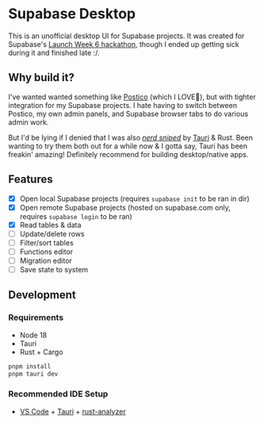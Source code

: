 # Supabase Desktop

This is an unofficial desktop UI for Supabase projects. It was created for Supabase's [Launch Week 6 hackathon](https://supabase.com/blog/launch-week-6-hackathon), though I ended up getting sick during it and finished late :/.

## Why build it?

I've wanted wanted something like [Postico](https://www.google.com/search?client=safari&rls=en&q=postico&ie=UTF-8&oe=UTF-8&safari_group=7) (which I LOVE🖤), but with tighter integration for my Supabase projects. I hate having to switch between Postico, my own admin panels, and Supabase browser tabs to do various admin work.

But I'd be lying if I denied that I was also *[nerd sniped](https://xkcd.com/356/)* by [Tauri](https://tauri.app) & Rust. Been wanting to try them both out for a while now & I gotta say, Tauri has been freakin' amazing! Definitely recommend for building desktop/native apps.

## Features
- [x] Open local Supabase projects (requires `supabase init` to be ran in dir)
- [x] Open remote Supabase projects (hosted on supabase.com only, requires `supabase login` to be ran)
- [x] Read tables & data
- [ ] Update/delete rows
- [ ] Filter/sort tables
- [ ] Functions editor
- [ ] Migration editor
- [ ] Save state to system

## Development

### Requirements
- Node 18
- Tauri
- Rust + Cargo

```sh
pnpm install
pnpm tauri dev
```


### Recommended IDE Setup

- [VS Code](https://code.visualstudio.com/) + [Tauri](https://marketplace.visualstudio.com/items?itemName=tauri-apps.tauri-vscode) + [rust-analyzer](https://marketplace.visualstudio.com/items?itemName=rust-lang.rust-analyzer)

